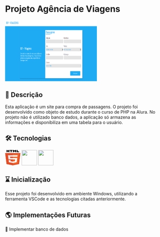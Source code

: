 # Projeto Agência de Viagens

<img src="src/View/assets/img/image.png" width="300" height="200">

## 📖 Descrição

Esta aplicação é um site para compra de passagens. O projeto foi desenvolvido como objeto de estudo durante o curso de PHP na Alura. No projeto não é utilizado banco dados, a aplicação só armazena as informações e disponibiliza em uma tabela para o usuário.

## 🛠️ Tecnologias

<img src="src/View/assets/img/html.png" width="50" height="50">
<img src="imagens/icons/css.png" width="50" height="50">
<img src="imagens/icons/php.png" width="50" height=" 50">

## ⌛ Inicialização

Esse projeto foi desenvolvido em ambiente Windows, utilizando a ferramenta VSCode e as tecnologias citadas anteriormente.

## 🌎 Implementações Futuras

📌 Implementar banco de dados
